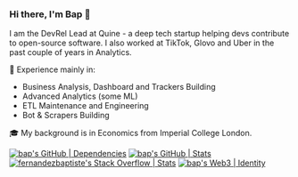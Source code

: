 ### Hi there, I'm Bap 👋

I am the DevRel Lead at Quine - a deep tech startup helping devs contribute to open-source software. 
I also worked at TikTok, Glovo and Uber in the past couple of years in Analytics. 

💽 Experience mainly in: 
- Business Analysis, Dashboard and Trackers Building
- Advanced Analytics (some ML)
- ETL Maintenance and Engineering
- Bot & Scrapers Building

🎓 My background is in Economics from Imperial College London. 

[![bap's GitHub | Dependencies](https://stats.quine.sh/bap/dependencies?theme=dark)](https://quine.sh?utm_source=widgets&utm_campaign=bap)
[![bap's GitHub | Stats](https://stats.quine.sh/bap/github?theme=light)](https://quine.sh)
[![fernandezbaptiste's Stack Overflow | Stats](https://stats-dev.quine.sh/fernandezbaptiste/stack-overflow?theme=dark)](https://dev.quine.sh?utm_source=widgets&utm_campaign=fernandezbaptiste)
[![bap's Web3 | Identity](https://stats.quine.sh/bap/web3?theme=dark)](https://quine.sh)
